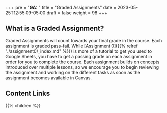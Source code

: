 +++
pre = "<b>GA: </b>"
title = "Graded Assignments"
date = 2023-05-25T12:55:09-05:00
draft = false
weight = 98
+++

## What is a Graded Assignment?

Graded Assignments will count towards your final grade in the course. Each assignment is graded pass-fail. While [Assignment 0]({{% relref "./assignment0/_index.md" %}}) is more of a tutorial to get you used to Google Sheets, you have to get a passing grade on each assignment in order for you to complete the course. Each assignment builds on concepts introduced over multiple lessons, so we encourage you to begin reviewing the assignment and working on the different tasks as soon as the assignment becomes available in Canvas.

## Content Links

{{% children %}}